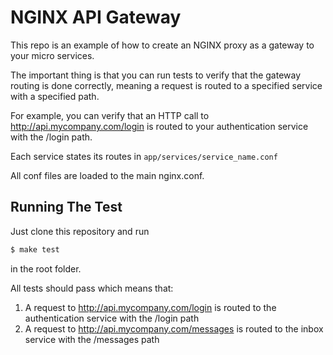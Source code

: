 NGINX API Gateway
=================

This repo is an example of how to create an NGINX proxy as a gateway to your
micro services.

The important thing is that you can run tests to verify that the gateway routing
is done correctly, meaning a request is routed to a specified service with a
specified path.

For example, you can verify that an HTTP call to http://api.mycompany.com/login is
routed to your authentication service with the /login path.

Each service states its routes in `app/services/service_name.conf`

All conf files are loaded to the main nginx.conf.

Running The Test
----------------

Just clone this repository and run
```bash
$ make test
```

in the root folder.

All tests should pass which means that:

1. A request to http://api.mycompany.com/login is routed to the authentication service
   with the /login path
2. A request to http://api.mycompany.com/messages is routed to the inbox
   service with the /messages path
